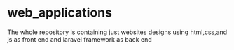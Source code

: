 # web_applications
The whole repository is containing just websites designs using html,css,and js as front end and laravel framework as back end 
